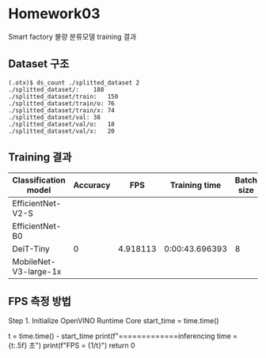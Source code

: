 # Homework03
Smart factory 불량 분류모델 training 결과

## Dataset 구조
```
(.otx)$ ds_count ./splitted_dataset 2
./splitted_dataset/:	188
./splitted_dataset/train:	150
./splitted_dataset/train/o:	76
./splitted_dataset/train/x:	74
./splitted_dataset/val:	38
./splitted_dataset/val/o:	18
./splitted_dataset/val/x:	20
```

## Training 결과
|Classification model|Accuracy|FPS|Training time|Batch size|Learning rate|Other prams|
|----|----|----|----|----|----|----|
|EfficientNet-V2-S| |
|EfficientNet-B0| 
|DeiT-Tiny| 0|4.918113|0:00:43.696393|8|0.0001||
|MobileNet-V3-large-1x| 


## FPS 측정 방법
Step 1. Initialize OpenVINO Runtime Core
start_time = time.time()

t = time.time() - start_time
print(f"=============inferencing time = {t:.5f} 초")
print(f"FPS = {1/t}")
return 0
